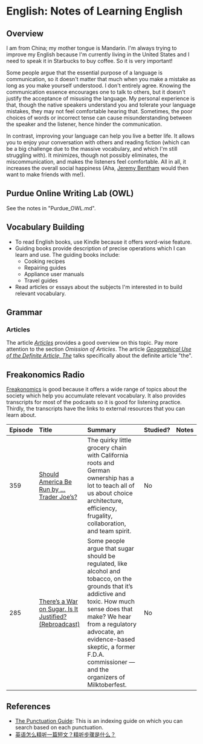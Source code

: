 # English: Notes of Learning English

## Overview

I am from China; my mother tongue is Mandarin. I'm always trying to improve my English because I'm currently living in the United States and I need to speak it in Starbucks to buy coffee. So it is very important!

Some people argue that the essential purpose of a language is communication, so it doesn't matter that much when you make a mistake as long as you make yourself understood. I don't entirely agree. Knowing the communication essence encourages one to talk to others, but it doesn't justify the acceptance of misusing the language. My personal experience is that, though the native speakers understand you and tolerate your language mistakes, they may not feel comfortable hearing that. Sometimes, the poor choices of words or incorrect tense can cause misunderstanding between the speaker and the listener, hence hinder the communication.

In contrast, improving your language can help you live a better life. It allows you to enjoy your conversation with others and reading fiction (which can be a big challenge due to the massive vocabulary, and which I'm still struggling with). It minimizes, though not possibly eliminates, the miscommunication, and makes the listeners feel comfortable. All in all, it increases the overall social happiness (Aha, [Jeremy Bentham](https://en.wikipedia.org/wiki/Jeremy_Bentham) would then want to make friends with me!).

## Purdue Online Writing Lab (OWL)

See the notes in "Purdue_OWL.md".

## Vocabulary Building

- To read English books, use Kindle because it offers word-wise feature.
- Guiding books provide description of precise operations which I can learn and use. The guiding books include:
  - Cooking recipes
  - Repairing guides
  - Appliance user manuals
  - Travel guides
- Read articles or essays about the subjects I'm interested in to build relevant vocabulary.

## Grammar

### Articles

The article [_Articles_](https://www.grammarly.com/blog/articles/) provides a good overview on this topic. Pay more attention to the section _Omission of Articles_. The article [_Geographical Use of the Definite Article, The_](https://www.grammarly.com/blog/geographical-use-the/) talks specifically about the definite article "the".

## Freakonomics Radio

[Freakonomics](http://freakonomics.com/) is good because it offers a wide range of topics about the society which help you accumulate relevant vocabulary. It also provides transcripts for most of the podcasts so it is good for listening practice. Thirdly, the transcripts have the links to external resources that you can learn about.

| Episode | Title | Summary | Studied? | Notes |
|:--------|:------|:--------|:---------|:------|
| 359 | [Should America Be Run by … Trader Joe’s?](http://freakonomics.com/podcast/trader-joes/) | The quirky little grocery chain with California roots and German ownership has a lot to teach all of us about choice architecture, efficiency, frugality, collaboration, and team spirit. | No | |
| 285 | [There’s a War on Sugar. Is It Justified? (Rebroadcast)](http://freakonomics.com/podcast/sugar-rebroadcast/) | Some people argue that sugar should be regulated, like alcohol and tobacco, on the grounds that it’s addictive and toxic. How much sense does that make? We hear from a regulatory advocate, an evidence-based skeptic, a former F.D.A. commissioner — and the organizers of Milktoberfest. | No | |

## References

- [The Punctuation Guide](http://www.thepunctuationguide.com/index.html): This is an indexing guide on which you can search based on each punctuation.
- [英语怎么精听一篇短文？精听步骤是什么？](https://www.zhihu.com/question/40958730/answer/154278750)
